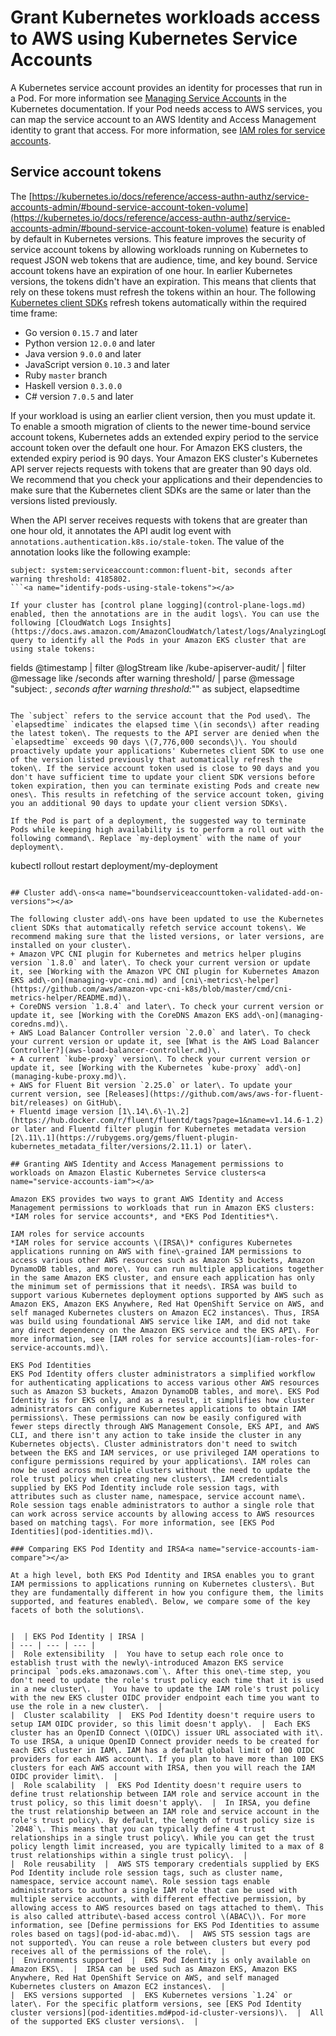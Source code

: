 # Grant Kubernetes workloads access to AWS using Kubernetes Service Accounts<a name="service-accounts"></a>

A Kubernetes service account provides an identity for processes that run in a Pod\. For more information see [Managing Service Accounts](https://kubernetes.io/docs/reference/access-authn-authz/service-accounts-admin) in the Kubernetes documentation\. If your Pod needs access to AWS services, you can map the service account to an AWS Identity and Access Management identity to grant that access\. For more information, see [IAM roles for service accounts](iam-roles-for-service-accounts.md)\.

## Service account tokens<a name="service-account-tokens"></a>

The [https://kubernetes.io/docs/reference/access-authn-authz/service-accounts-admin/#bound-service-account-token-volume](https://kubernetes.io/docs/reference/access-authn-authz/service-accounts-admin/#bound-service-account-token-volume) feature is enabled by default in Kubernetes versions\. This feature improves the security of service account tokens by allowing workloads running on Kubernetes to request JSON web tokens that are audience, time, and key bound\. Service account tokens have an expiration of one hour\. In earlier Kubernetes versions, the tokens didn't have an expiration\. This means that clients that rely on these tokens must refresh the tokens within an hour\. The following [Kubernetes client SDKs](https://kubernetes.io/docs/reference/using-api/client-libraries/) refresh tokens automatically within the required time frame:
+ Go version `0.15.7` and later
+ Python version `12.0.0` and later
+ Java version `9.0.0` and later
+ JavaScript version `0.10.3` and later
+ Ruby `master` branch
+ Haskell version `0.3.0.0`
+ C\# version `7.0.5` and later

If your workload is using an earlier client version, then you must update it\. To enable a smooth migration of clients to the newer time\-bound service account tokens, Kubernetes adds an extended expiry period to the service account token over the default one hour\. For Amazon EKS clusters, the extended expiry period is 90 days\. Your Amazon EKS cluster's Kubernetes API server rejects requests with tokens that are greater than 90 days old\. We recommend that you check your applications and their dependencies to make sure that the Kubernetes client SDKs are the same or later than the versions listed previously\.

When the API server receives requests with tokens that are greater than one hour old, it annotates the API audit log event with `annotations.authentication.k8s.io/stale-token`\. The value of the annotation looks like the following example:

```
subject: system:serviceaccount:common:fluent-bit, seconds after warning threshold: 4185802.
```<a name="identify-pods-using-stale-tokens"></a>

If your cluster has [control plane logging](control-plane-logs.md) enabled, then the annotations are in the audit logs\. You can use the following [CloudWatch Logs Insights](https://docs.aws.amazon.com/AmazonCloudWatch/latest/logs/AnalyzingLogData.html) query to identify all the Pods in your Amazon EKS cluster that are using stale tokens:

```
fields @timestamp
| filter @logStream like /kube-apiserver-audit/
| filter @message like /seconds after warning threshold/
| parse @message "subject: *, seconds after warning threshold:*\"" as subject, elapsedtime
```

The `subject` refers to the service account that the Pod used\. The `elapsedtime` indicates the elapsed time \(in seconds\) after reading the latest token\. The requests to the API server are denied when the `elapsedtime` exceeds 90 days \(7,776,000 seconds\)\. You should proactively update your applications' Kubernetes client SDK to use one of the version listed previously that automatically refresh the token\. If the service account token used is close to 90 days and you don't have sufficient time to update your client SDK versions before token expiration, then you can terminate existing Pods and create new ones\. This results in refetching of the service account token, giving you an additional 90 days to update your client version SDKs\.

If the Pod is part of a deployment, the suggested way to terminate Pods while keeping high availability is to perform a roll out with the following command\. Replace `my-deployment` with the name of your deployment\.

```
kubectl rollout restart deployment/my-deployment
```

## Cluster add\-ons<a name="boundserviceaccounttoken-validated-add-on-versions"></a>

The following cluster add\-ons have been updated to use the Kubernetes client SDKs that automatically refetch service account tokens\. We recommend making sure that the listed versions, or later versions, are installed on your cluster\.
+ Amazon VPC CNI plugin for Kubernetes and metrics helper plugins version `1.8.0` and later\. To check your current version or update it, see [Working with the Amazon VPC CNI plugin for Kubernetes Amazon EKS add\-on](managing-vpc-cni.md) and [cni\-metrics\-helper](https://github.com/aws/amazon-vpc-cni-k8s/blob/master/cmd/cni-metrics-helper/README.md)\.
+ CoreDNS version `1.8.4` and later\. To check your current version or update it, see [Working with the CoreDNS Amazon EKS add\-on](managing-coredns.md)\.
+ AWS Load Balancer Controller version `2.0.0` and later\. To check your current version or update it, see [What is the AWS Load Balancer Controller?](aws-load-balancer-controller.md)\.
+ A current `kube-proxy` version\. To check your current version or update it, see [Working with the Kubernetes `kube-proxy` add\-on](managing-kube-proxy.md)\.
+ AWS for Fluent Bit version `2.25.0` or later\. To update your current version, see [Releases](https://github.com/aws/aws-for-fluent-bit/releases) on GitHub\.
+ Fluentd image version [1\.14\.6\-1\.2](https://hub.docker.com/r/fluent/fluentd/tags?page=1&name=v1.14.6-1.2) or later and Fluentd filter plugin for Kubernetes metadata version [2\.11\.1](https://rubygems.org/gems/fluent-plugin-kubernetes_metadata_filter/versions/2.11.1) or later\. 

## Granting AWS Identity and Access Management permissions to workloads on Amazon Elastic Kubernetes Service clusters<a name="service-accounts-iam"></a>

Amazon EKS provides two ways to grant AWS Identity and Access Management permissions to workloads that run in Amazon EKS clusters: *IAM roles for service accounts*, and *EKS Pod Identities*\.

IAM roles for service accounts  
*IAM roles for service accounts \(IRSA\)* configures Kubernetes applications running on AWS with fine\-grained IAM permissions to access various other AWS resources such as Amazon S3 buckets, Amazon DynamoDB tables, and more\. You can run multiple applications together in the same Amazon EKS cluster, and ensure each application has only the minimum set of permissions that it needs\. IRSA was build to support various Kubernetes deployment options supported by AWS such as Amazon EKS, Amazon EKS Anywhere, Red Hat OpenShift Service on AWS, and self managed Kubernetes clusters on Amazon EC2 instances\. Thus, IRSA was build using foundational AWS service like IAM, and did not take any direct dependency on the Amazon EKS service and the EKS API\. For more information, see [IAM roles for service accounts](iam-roles-for-service-accounts.md)\.

EKS Pod Identities  
EKS Pod Identity offers cluster administrators a simplified workflow for authenticating applications to access various other AWS resources such as Amazon S3 buckets, Amazon DynamoDB tables, and more\. EKS Pod Identity is for EKS only, and as a result, it simplifies how cluster administrators can configure Kubernetes applications to obtain IAM permissions\. These permissions can now be easily configured with fewer steps directly through AWS Management Console, EKS API, and AWS CLI, and there isn't any action to take inside the cluster in any Kubernetes objects\. Cluster administrators don't need to switch between the EKS and IAM services, or use privileged IAM operations to configure permissions required by your applications\. IAM roles can now be used across multiple clusters without the need to update the role trust policy when creating new clusters\. IAM credentials supplied by EKS Pod Identity include role session tags, with attributes such as cluster name, namespace, service account name\. Role session tags enable administrators to author a single role that can work across service accounts by allowing access to AWS resources based on matching tags\. For more information, see [EKS Pod Identities](pod-identities.md)\.

### Comparing EKS Pod Identity and IRSA<a name="service-accounts-iam-compare"></a>

At a high level, both EKS Pod Identity and IRSA enables you to grant IAM permissions to applications running on Kubernetes clusters\. But they are fundamentally different in how you configure them, the limits supported, and features enabled\. Below, we compare some of the key facets of both the solutions\.


|  | EKS Pod Identity | IRSA | 
| --- | --- | --- | 
|  Role extensibility  |  You have to setup each role once to establish trust with the newly\-introduced Amazon EKS service principal `pods.eks.amazonaws.com`\. After this one\-time step, you don't need to update the role's trust policy each time that it is used in a new cluster\.  |  You have to update the IAM role's trust policy with the new EKS cluster OIDC provider endpoint each time you want to use the role in a new cluster\.  | 
|  Cluster scalability  |  EKS Pod Identity doesn't require users to setup IAM OIDC provider, so this limit doesn't apply\.  |  Each EKS cluster has an OpenID Connect \(OIDC\) issuer URL associated with it\. To use IRSA, a unique OpenID Connect provider needs to be created for each EKS cluster in IAM\. IAM has a default global limit of 100 OIDC providers for each AWS account\. If you plan to have more than 100 EKS clusters for each AWS account with IRSA, then you will reach the IAM OIDC provider limit\.  | 
|  Role scalability  |  EKS Pod Identity doesn't require users to define trust relationship between IAM role and service account in the trust policy, so this limit doesn't apply\.  |  In IRSA, you define the trust relationship between an IAM role and service account in the role's trust policy\. By default, the length of trust policy size is `2048`\. This means that you can typically define 4 trust relationships in a single trust policy\. While you can get the trust policy length limit increased, you are typically limited to a max of 8 trust relationships within a single trust policy\.  | 
|  Role reusability  |  AWS STS temporary credentials supplied by EKS Pod Identity include role session tags, such as cluster name, namespace, service account name\. Role session tags enable administrators to author a single IAM role that can be used with multiple service accounts, with different effective permission, by allowing access to AWS resources based on tags attached to them\. This is also called attribute\-based access control \(ABAC\)\. For more information, see [Define permissions for EKS Pod Identities to assume roles based on tags](pod-id-abac.md)\.  |  AWS STS session tags are not supported\. You can reuse a role between clusters but every pod receives all of the permissions of the role\.  | 
|  Environments supported  |  EKS Pod Identity is only available on Amazon EKS\.  |  IRSA can be used such as Amazon EKS, Amazon EKS Anywhere, Red Hat OpenShift Service on AWS, and self managed Kubernetes clusters on Amazon EC2 instances\.  | 
|  EKS versions supported  |  EKS Kubernetes versions `1.24` or later\. For the specific platform versions, see [EKS Pod Identity cluster versions](pod-identities.md#pod-id-cluster-versions)\.  |  All of the supported EKS cluster versions\.  | 